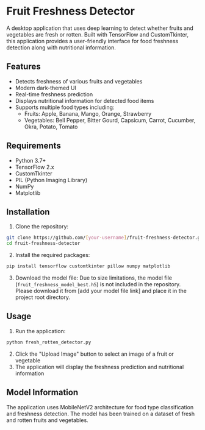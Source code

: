 # Fruit Freshness Detector

A desktop application that uses deep learning to detect whether fruits and vegetables are fresh or rotten. Built with TensorFlow and CustomTkinter, this application provides a user-friendly interface for food freshness detection along with nutritional information.

## Features

- Detects freshness of various fruits and vegetables
- Modern dark-themed UI
- Real-time freshness prediction
- Displays nutritional information for detected food items
- Supports multiple food types including:
  - Fruits: Apple, Banana, Mango, Orange, Strawberry
  - Vegetables: Bell Pepper, Bitter Gourd, Capsicum, Carrot, Cucumber, Okra, Potato, Tomato

## Requirements

- Python 3.7+
- TensorFlow 2.x
- CustomTkinter
- PIL (Python Imaging Library)
- NumPy
- Matplotlib

## Installation

1. Clone the repository:
```bash
git clone https://github.com/[your-username]/fruit-freshness-detector.git
cd fruit-freshness-detector
```

2. Install the required packages:
```bash
pip install tensorflow customtkinter pillow numpy matplotlib
```

3. Download the model file:
Due to size limitations, the model file (`fruit_freshness_model_best.h5`) is not included in the repository. Please download it from [add your model file link] and place it in the project root directory.

## Usage

1. Run the application:
```bash
python fresh_rotten_detector.py
```

2. Click the "Upload Image" button to select an image of a fruit or vegetable
3. The application will display the freshness prediction and nutritional information

## Model Information

The application uses MobileNetV2 architecture for food type classification and freshness detection. The model has been trained on a dataset of fresh and rotten fruits and vegetables.
